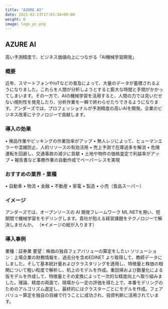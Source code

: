 ```yaml
---
title: "AZURE AI"
date: 2022-02-23T17:03:34+09:00
weight: 0
image: logo_pc.png
---
```


## AZURE AI
高い予測精度で、ビジネス価値向上につながる「AI機械学習開発」

### 概要
近年、スマートフォンやIoTなどの普及によって、大量のデータが蓄積されるようになりました。これらを人間が分析しようとすると膨大な時間と手間がかかってしまいます。その一方で、AIの機械学習を活用すると、人間の力では見いだせない規則性を発見したり、分析作業を一瞬で終わらせたりできるようになります。アンダーズでは、プロフェッショナルが予測精度の高いAIを開発。企業のビジネス改革にテクノロジーで貢献します。

### 導入の効果
•	検品作業やピッキングの作業効率がアップ
•	無人レジによって、ヒューマンエラーや混雑防止、人的リソースの有効活用
•	売上予測で在庫過多を解消
•	危険運転を回避し、交通事故の減少に貢献
•	土地や物件の価格査定で利益率がアップ
•	報告書など事務作業の自動作成でペーパーレスを実現

### おすすめの業界・業種
•	自動車
•	物流
•	金融
•	不動産
•	家電
•	製造
•	小売（食品スーパー）

### イメージ
アンダーズでは、オープンソースの AI 開発フレームワーク ML.NETを用い、短期間で機械学習をモデリングします。貴社が抱える経営課題をテクノロジーで解決しませんか。
（※イメージの絵が入ります）

### 導入事例
業種：証券業
要望：株価の独自フェアバリューの算定をしたい
ソリューション：上場企業の財務情報を、過去分を含めEDINET より取得して、教師データにしました。そして基本統計量およびクラスタリングを適用し、特徴量と株価の相関について粗い粒度で解析し、机上のモデルを作成。重回帰および数量化による仮モデルを作成して、特徴量とその変換によって一次的な精度向上へ取り組みました。理論、精度の両面で、現場から一定の評価を得た上で、本番モデリングのためのアルゴリズム選定し、最終的にはクラスターごとにモデルを作成。フェアバリュー算定を独自の目線で行うことに成功され、投資判断に活用されています。